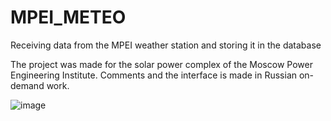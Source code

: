 # MPEI_METEO
Receiving data from the MPEI weather station and storing it in the database

The project was made for the solar power complex of the Moscow Power Engineering Institute. Comments and the interface is made in Russian on-demand work.

![image](https://user-images.githubusercontent.com/50865728/160688310-5ed3ba26-3d5a-45f2-b400-878b8029556c.png)
